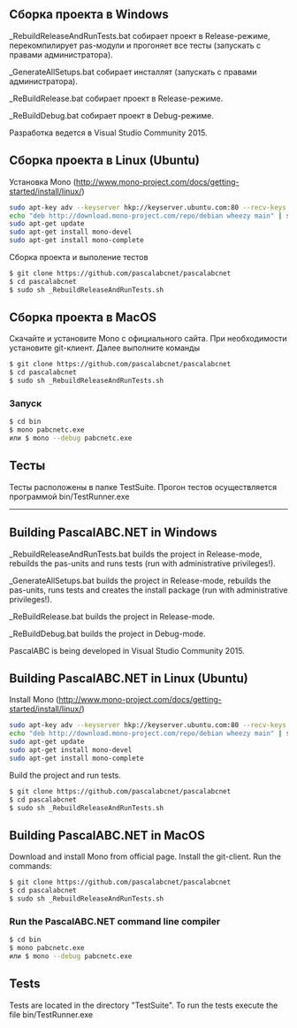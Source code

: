 ## Сборка проекта в Windows
_RebuildReleaseAndRunTests.bat собирает проект в Release-режиме, перекомпилирует pas-модули и прогоняет все тесты (запускать с правами администратора).

_GenerateAllSetups.bat собирает инсталлят (запускать с правами администратора).

_ReBuildRelease.bat собирает проект в Release-режиме.

_ReBuildDebug.bat собирает проект в Debug-режиме.


Разработка ведется в Visual Studio Community 2015.

## Сборка проекта в Linux (Ubuntu)
Установка Mono (http://www.mono-project.com/docs/getting-started/install/linux/)
```bash
sudo apt-key adv --keyserver hkp://keyserver.ubuntu.com:80 --recv-keys 3FA7E0328081BFF6A14DA29AA6A19B38D3D831EF
echo "deb http://download.mono-project.com/repo/debian wheezy main" | sudo tee /etc/apt/sources.list.d/mono-xamarin.list
sudo apt-get update
sudo apt-get install mono-devel
sudo apt-get install mono-complete
```

Сборка проекта и выполение тестов
```bash
$ git clone https://github.com/pascalabcnet/pascalabcnet
$ cd pascalabcnet
$ sudo sh _RebuildReleaseAndRunTests.sh
```

## Сборка проекта в MacOS
Скачайте и установите Mono с официального сайта. При необходимости установите git-клиент. Далее выполните команды
```bash
$ git clone https://github.com/pascalabcnet/pascalabcnet
$ cd pascalabcnet
$ sudo sh _RebuildReleaseAndRunTests.sh
```

### Запуск
```bash
$ cd bin
$ mono pabcnetc.exe
или $ mono --debug pabcnetc.exe
```

## Тесты
Тесты расположены в папке TestSuite. Прогон тестов осуществляется программой bin/TestRunner.exe

----------------------------------------------------------------------------
## Building PascalABC.NET in Windows
_RebuildReleaseAndRunTests.bat builds the project in Release-mode, rebuilds the pas-units and runs tests (run with administrative privileges!).

_GenerateAllSetups.bat builds the project in Release-mode, rebuilds the pas-units, runs tests and creates the install package (run with administrative privileges!).

_ReBuildRelease.bat builds the project in Release-mode.

_ReBuildDebug.bat builds the project in Debug-mode.


PascalABC is being developed in Visual Studio Community 2015.

## Building PascalABC.NET in Linux (Ubuntu)
Install Mono (http://www.mono-project.com/docs/getting-started/install/linux/)
```bash
sudo apt-key adv --keyserver hkp://keyserver.ubuntu.com:80 --recv-keys 3FA7E0328081BFF6A14DA29AA6A19B38D3D831EF
echo "deb http://download.mono-project.com/repo/debian wheezy main" | sudo tee /etc/apt/sources.list.d/mono-xamarin.list
sudo apt-get update
sudo apt-get install mono-devel
sudo apt-get install mono-complete
```

Build the project and run tests.
```bash
$ git clone https://github.com/pascalabcnet/pascalabcnet
$ cd pascalabcnet
$ sudo sh _RebuildReleaseAndRunTests.sh
```

## Building PascalABC.NET in MacOS
Download and install Mono from official page. Install the git-client. Run the commands:
```bash
$ git clone https://github.com/pascalabcnet/pascalabcnet
$ cd pascalabcnet
$ sudo sh _RebuildReleaseAndRunTests.sh
```

### Run the PascalABC.NET command line compiler
```bash
$ cd bin
$ mono pabcnetc.exe
или $ mono --debug pabcnetc.exe
```

## Tests
Tests are located in the directory "TestSuite". To run the tests execute the file bin/TestRunner.exe
